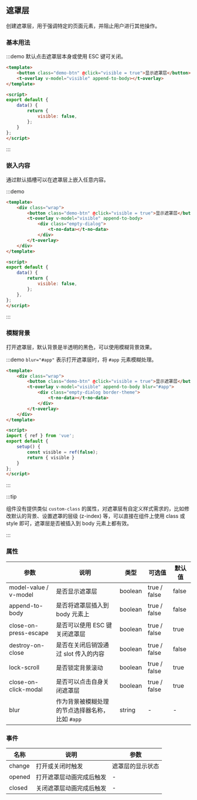 ## 遮罩层

创建遮罩层，用于强调特定的页面元素，并阻止用户进行其他操作。

### 基本用法

:::demo 默认点击遮罩层本身或使用 ESC 键可关闭。

```html
<template>
    <button class="demo-btn" @click="visible = true">显示遮罩层</button>
    <t-overlay v-model="visible" append-to-body></t-overlay>
</template>

<script>
export default {
    data() {
        return {
            visible: false,
        };
    }
};
</script>
```

:::

### 嵌入内容

通过默认插槽可以在遮罩层上嵌入任意内容。

:::demo

```html
<template>
    <div class="wrap">
        <button class="demo-btn" @click="visible = true">显示遮罩层</button>
        <t-overlay v-model="visible" append-to-body>
            <div class="empty-dialog">
                <t-no-data></t-no-data>
            </div>
        </t-overlay>
    </div>
</template>

<script>
export default {
    data() {
        return {
            visible: false,
        };
    },
};
</script>

```

:::

### 模糊背景

打开遮罩层，默认背景是半透明的黑色，可以使用模糊背景效果。

:::demo `blur="#app"` 表示打开遮罩层时，将 `#app` 元素模糊处理。

```html
<template>
    <div class="wrap">
        <button class="demo-btn" @click="visible = true">显示遮罩层</button>
        <t-overlay v-model="visible" append-to-body blur="#app">
            <div class="empty-dialog border-theme">
                <t-no-data></t-no-data>
            </div>
        </t-overlay>
    </div>
</template>

<script>
import { ref } from 'vue';
export default {
    setup() {
        const visible = ref(false);
        return { visible }
    }
};
</script>

```

:::

:::tip

组件没有提供类似 `custom-class` 的属性，对遮罩层有自定义样式需求的，比如修改默认的背景、设置遮罩的层级 (z-index) 等，可以直接在组件上使用 class 或 style 即可，遮罩层是否被插入到 body 元素上都有效。

:::

### 属性

| 参数                  | 说明                                            | 类型    | 可选值       | 默认值 |
| --------------------- | ----------------------------------------------- | ------- | ------------ | ------ |
| model-value / v-model | 是否显示遮罩层                                  | boolean | true / false | false  |
| append-to-body        | 是否将遮罩层插入到 body 元素上                  | boolean | true / false | false  |
| close-on-press-escape | 是否可以使用 ESC 键关闭遮罩层                   | boolean | true / false | true   |
| destroy-on-close      | 是否在关闭后销毁通过 slot 传入的内容            | boolean | true / false | false  |
| lock-scroll           | 是否锁定背景滚动                                | boolean | true / false | true   |
| close-on-click-modal  | 是否可以点击自身关闭遮罩层                      | boolean | true / false | true   |
| blur                  | 作为背景被模糊处理的节点选择器名称，比如 `#app` | string  | -            | -      |

### 事件

| 名称   | 说明                     | 参数             |
| ------ | ------------------------ | ---------------- |
| change | 打开或关闭时触发         | 遮罩层的显示状态 |
| opened | 打开遮罩层动画完成后触发 | -                |
| closed | 关闭遮罩层动画完成后触发 | -                |

